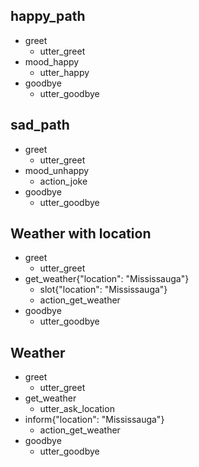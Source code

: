 ## happy_path
* greet
  - utter_greet
* mood_happy
  - utter_happy
* goodbye
  - utter_goodbye

## sad_path
* greet
  - utter_greet
* mood_unhappy
  - action_joke
* goodbye
  - utter_goodbye

## Weather with location
* greet
  - utter_greet
* get_weather{"location": "Mississauga"}
  - slot{"location": "Mississauga"}
  - action_get_weather
* goodbye
  - utter_goodbye

## Weather
* greet
  - utter_greet
* get_weather
  - utter_ask_location
* inform{"location": "Mississauga"}
  - action_get_weather
* goodbye
  - utter_goodbye
